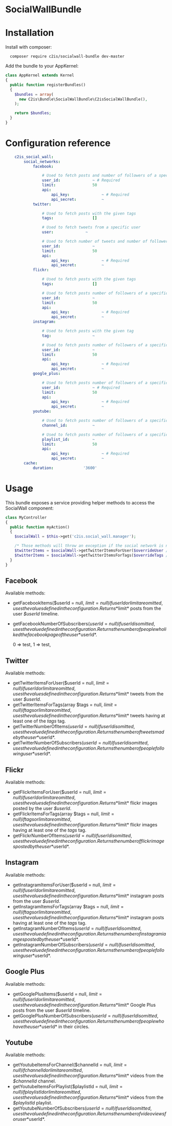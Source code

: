 # SocialWallBundle

Installation
============

Install with composer:

```
  composer require c2is/socialwall-bundle dev-master
```

Add the bundle to your AppKernel:
```php
class AppKernel extends Kernel
{
  public function registerBundles()
  {
    $bundles = array(
      new C2is\Bundle\SocialWallBundle\C2isSocialWallBundle(),
    );

    return $bundles;
  }
}
```

Configuration reference
=======================

```yaml
    c2is_social_wall:
        social_networks:
            facebook:

                # Used to fetch posts and number of followers of a specific user
                user_id:              ~ # Required
                limit:                50
                api:
                    api_key:              ~ # Required
                    api_secret:           ~
            twitter:

                # Used to fetch posts with the given tags
                tags:                 []

                # Used to fetch tweets from a specific user
                user:              ~

                # Used to fetch number of tweets and number of followers of a specific user
                user_id:              ~
                limit:                50
                api:
                    api_key:              ~ # Required
                    api_secret:           ~
            flickr:

                # Used to fetch posts with the given tags
                tags:                 []

                # Used to fetch posts number of followers of a specific user
                user_id:              ~
                limit:                50
                api:
                    api_key:              ~ # Required
                    api_secret:           ~
            instagram:

                # Used to fetch posts with the given tag
                tag:                  ~

                # Used to fetch posts number of followers of a specific user
                user_id:              ~
                limit:                50
                api:
                    api_key:              ~ # Required
                    api_secret:           ~
            google_plus:

                # Used to fetch posts number of followers of a specific user
                user_id:              ~ # Required
                limit:                50
                api:
                    api_key:              ~ # Required
                    api_secret:           ~
            youtube:

                # Used to fetch posts number of followers of a specific user
                channel_id:           ~

                # Used to fetch posts number of followers of a specific playlist
                playlist_id:          ~
                limit:                50
                api:
                    api_key:              ~ # Required
                    api_secret:           ~
        cache:
            duration:             '3600'
```

Usage
=====

This bundle exposes a service providing helper methods to access the SocialWall component:

```php
class MyController
{
  public function myAction()
  {
    $socialWall = $this->get('c2is.social_wall.manager');

    /* Those methods will throw an exception if the social network is not properly configured */
    $twitterItems = $socialWall->getTwitterItemsForUser($overrideUser /* if omitted, uses the user_id defined in the configuration */,, $overrideLimit /* if omitted, uses the limit defined in the configuration */,);
    $twitterItems = $socialWall->getTwitterItemsForTags($overrideTags /* if omitted, uses the tags defined in the configuration */, $overrideLimit /* if omitted, uses the limit defined in the configuration */);
  }
}
```

Facebook
--------

Available methods:

- getFacebookItems($userId = null, $limit = null)
  If userId or limit are omitted, uses the values defined in the configuration.
  Returns *$limit* posts from the user *$userId* timeline.
- getFacebookNumberOfSubscribers($userId = null)
  If userId is omitted, uses the value defined in the configuration.
  Returns the number of people who liked the facebook page of the user *$userId*.

    0 => test,
    1 => test,

Twitter
-------

Available methods:

- getTwitterItemsForUser($userId = null, $limit = null)
  If userId or limit are omitted, uses the values defined in the configuration.
  Returns *$limit* tweets from the user *$userId*.
- getTwitterItemsForTags(array $tags = null, $limit = null)
  If tags or limit are omitted, uses the values defined in the configuration.
  Returns *$limit* tweets having at least one of the *tags* tag.
- getTwitterNumberOfItems($userId = null)
  If userId is omitted, uses the value defined in the configuration.
  Returns the number of tweets made by the user *$userId*.
- getTwitterNumberOfSubscribers($userId = null)
  If userId is omitted, uses the value defined in the configuration.
  Returns the number of people following user *$userId*.

Flickr
------

Available methods:

- getFlickrItemsForUser($userId = null, $limit = null)
  If userId or limit are omitted, uses the values defined in the configuration.
  Returns *$limit* flickr images posted by the user *$userId*.
- getFlickrItemsForTags(array $tags = null, $limit = null)
  If tags or limit are omitted, uses the values defined in the configuration.
  Returns *$limit* flickr images having at least one of the *tags* tag.
- getFlickrNumberOfItems($userId = null)
  If userId is omitted, uses the value defined in the configuration.
  Returns the number of flickr images posted by the user *$userId*.

Instagram
---------

Available methods:

- getInstagramItemsForUser($userId = null, $limit = null)
  If userId or limit are omitted, uses the values defined in the configuration.
  Returns *$limit* instagram posts from the user *$userId*.
- getInstagramItemsForTags(array $tags = null, $limit = null)
  If tags or limit are omitted, uses the values defined in the configuration.
  Returns *$limit* instagram posts having at least one of the *tags* tag.
- getInstagramNumberOfItems($userId = null)
  If userId is omitted, uses the value defined in the configuration.
  Returns the number of instagram iamges posted by the user *$userId*.
- getInstagramNumberOfSubscribers($userId = null)
  If userId is omitted, uses the value defined in the configuration.
  Returns the number of people following user *$userId*.

Google Plus
-----------

Available methods:

- getGooglePlusItems($userId = null, $limit = null)
  If userId or limit are omitted, uses the values defined in the configuration.
  Returns *$limit* Google Plus posts from the user *$userId* timeline.
- getGooglePlusNumberOfSubscribers($userId = null)
  If userId is omitted, uses the value defined in the configuration.
  Returns the number of people who have the user *$userId* in their circles.

Youtube
-------

Available methods:

- getYoutubeItemsForChannel($channelId = null, $limit = null)
  If channelId or limit are omitted, uses the values defined in the configuration.
  Returns *$limit* videos from the *$channelId* channel.
- getYoutubeItemsForPlaylist($playlistId = null, $limit = null)
  If playlistId or limit are omitted, uses the values defined in the configuration.
  Returns *$limit* videos from the *$playlistId* playlist.
- getYoutubeNumberOfSubscribers($userId = null)
  If userId is omitted, uses the value defined in the configuration.
  Returns the number of video views for user *$userId*.
